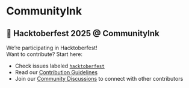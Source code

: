 # CommunityInk

## 🎉 Hacktoberfest 2025 @ CommunityInk

We’re participating in Hacktoberfest!  
Want to contribute? Start here:
- Check issues labeled [`hacktoberfest`](https://github.com/open-source-learners/communityink/issues?q=is%3Aissue+is%3Aopen+label%3Ahacktoberfest)
- Read our [Contribution Guidelines](CONTRIBUTING.md)
- Join our [Community Discussions](https://discord.gg/wc7GPnQu) to connect with other contributors
